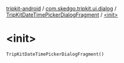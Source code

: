 [tripkit-android](../../index.md) / [com.skedgo.tripkit.ui.dialog](../index.md) / [TripKitDateTimePickerDialogFragment](index.md) / [&lt;init&gt;](./-init-.md)

# &lt;init&gt;

`TripKitDateTimePickerDialogFragment()`